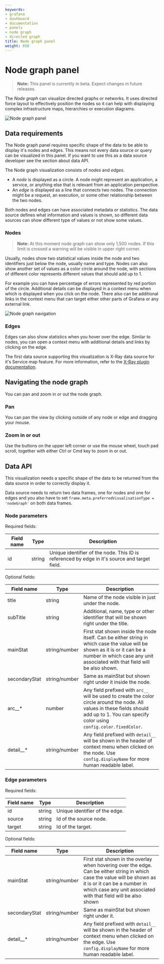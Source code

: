 ```yaml
---
keywords:
- grafana
- dashboard
- documentation
- panels
- node graph
- directed graph
title: Node graph panel
weight: 850
---
```


# Node graph panel

> **Note:** This panel is currently in beta. Expect changes in future releases.

The _Node graph_ can visualize directed graphs or networks. It uses directed force layout to effectively position the nodes so it can help with displaying complex infrastructure maps, hierarchies or execution diagrams.

![Node graph panel](/static/img/docs/node-graph/node-graph-7-4.png "Node graph")

## Data requirements

The Node graph panel requires specific shape of the data to be able to display it's nodes and edges. This means not every data source or query can be visualized in this panel. If you want to use this as a data source developer see the section about data API.

The Node graph visualization consists of _nodes_ and _edges_.

- A _node_ is displayed as a circle. A node might represent an application, a service, or anything else that is relevant from an application perspective.
- An _edge_ is displayed as a line that connects two nodes. The connection might be a request, an execution, or some other relationship between the two nodes.

Both nodes and edges can have associated metadata or statistics. The data source defines what information and values is shown, so different data sources can show different type of values or not show some values.

### Nodes

> **Note:** At this moment node graph can show only 1,500 nodes. If this limit is crossed a warning will be visible in upper right corner.

Usually, nodes show two statistical values inside the node and two identifiers just below the node, usually name and type. Nodes can also show another set of values as a color circle around the node, with sections of different color represents different values that should add up to 1.

For example you can have percentage of errors represented by red portion of the circle. Additional details can be displayed in a context menu when which is displayed when you click on the node. There also can be additional links in the context menu that can target either other parts of Grafana or any external link.

![Node graph navigation](/static/img/docs/node-graph/node-graph-navigation-7-4.gif "Node graph navigation")

### Edges

Edges can also show statistics when you hover over the edge. Similar to nodes, you can open a context menu with additional details and links by clicking on the edge.

The first data source supporting this visualization is X-Ray data source for it's Service map feature. For more information, refer to the [X-Ray plugin documentation](https://grafana.com/grafana/plugins/grafana-x-ray-datasource).

## Navigating the node graph

You can pan and zoom in or out the node graph.

### Pan

You can pan the view by clicking outside of any node or edge and dragging your mouse.

### Zoom in or out

Use the buttons on the upper left corner or use the mouse wheel, touch pad scroll, together with either Ctrl or Cmd key to zoom in or out.

## Data API

This visualization needs a specific shape of the data to be returned from the data source in order to correctly display it.

Data source needs to return two data frames, one for nodes and one for edges and you also have to set `frame.meta.preferredVisualisationType = 'nodeGraph'` on both data frames.

### Node parameters

Required fields:

| Field name | Type    | Description |
|------------|---------|-------------|
| id         | string  | Unique identifier of the node. This ID is referenced by edge in it's source and target field. |

Optional fields:

| Field name | Type    | Description |
|------------|---------|-------------|
| title      | string  | Name of the node visible in just under the node. |
| subTitle   | string  | Additional, name, type or other identifier that will be shown right under the title. |
| mainStat   | string/number  | First stat shown inside the node itself. Can be either string in which case the value will be shown as it is or it can be a number in which case any unit associated with that field will be also shown. |
| secondaryStat   | string/number  | Same as mainStat but shown right under it inside the node. |
| arc__*   | number  | Any field prefixed with `arc__` will be used to create the color circle around the node. All values in these fields should add up to 1. You can specify color using `config.color.fixedColor`. |
| detail__*   | string/number  | Any field prefixed with `detail__` will be shown in the header of context menu when clicked on the node. Use `config.displayName` for more human readable label. |

### Edge parameters

Required fields:

| Field name | Type    | Description |
|------------|---------|-------------|
| id         | string  | Unique identifier of the edge. |
| source     | string  | Id of the source node. |
| target     | string  | Id of the target. |

Optional fields:

| Field name | Type    | Description |
|------------|---------|-------------|
| mainStat   | string/number  | First stat shown in the overlay when hovering over the edge. Can be either string in which case the value will be shown as it is or it can be a number in which case any unit associated with that field will be also shown |
| secondaryStat   | string/number  | Same as mainStat but shown right under it. |
| detail__*   | string/number  | Any field prefixed with `detail__` will be shown in the header of context menu when clicked on the edge. Use `config.displayName` for more human readable label. |
